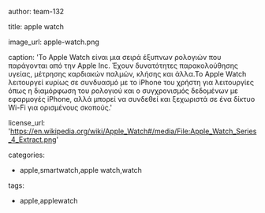 author: team-132

title: apple watch

image_url: apple-watch.png

caption: 'Το Apple Watch είναι μια σειρά έξυπνων ρολογιών που παράγονται από την Apple Inc. Έχουν δυνατότητες παρακολούθησης υγείας, μέτρησης καρδιακών παλμών, κλήσης και άλλα.Το Apple Watch λειτουργεί κυρίως σε συνδυασμό με το iPhone του χρήστη για λειτουργίες όπως η διαμόρφωση του ρολογιού και ο συγχρονισμός δεδομένων με εφαρμογές iPhone, αλλά μπορεί να συνδεθεί και ξεχωριστά σε ένα δίκτυο Wi-Fi για ορισμένους σκοπούς.'

license_url: 'https://en.wikipedia.org/wiki/Apple_Watch#/media/File:Apple_Watch_Series_4_Extract.png'

categories:
  - apple,smartwatch,apple watch,watch

tags:
  - apple,applewatch

